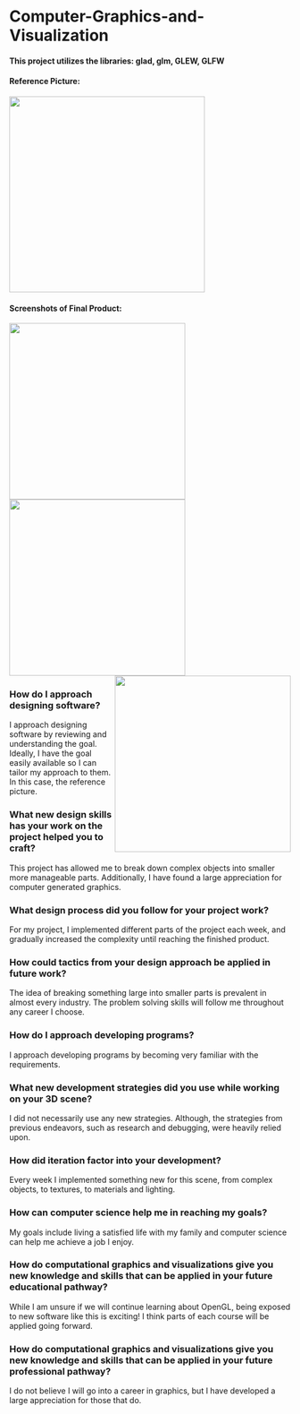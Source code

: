 # Computer-Graphics-and-Visualization
#### This project utilizes the libraries: glad, glm, GLEW, GLFW

#### Reference Picture:
<img src="https://github.com/user-attachments/assets/15be3c4c-a05c-4761-a109-17fbe29a68d8" width="350">

#### Screenshots of Final Product:
<img src="https://github.com/user-attachments/assets/fafd2cbe-25fb-47be-9a83-f5d09732d182" width="315" align="left">
<img src="https://github.com/user-attachments/assets/a77e6d24-c497-4372-97da-a2eba888edb4" width="315" align ="center">
<img src="https://github.com/user-attachments/assets/c385385a-dc82-4da8-9595-2864d02af383" width="315" align = "right">

### How do I approach designing software?
I approach designing software by reviewing and understanding the goal. Ideally, I have the goal easily available so I can tailor my approach to them. In this case, the reference picture.

### What new design skills has your work on the project helped you to craft?
This project has allowed me to break down complex objects into smaller more manageable parts. Additionally, I have found a large appreciation for computer generated graphics.

### What design process did you follow for your project work?
For my project, I implemented different parts of the project each week, and gradually increased the complexity until reaching the finished product.

### How could tactics from your design approach be applied in future work?
The idea of breaking something large into smaller parts is prevalent in almost every industry. The problem solving skills will follow me throughout any career I choose.

### How do I approach developing programs?
I approach developing programs by becoming very familiar with the requirements.

### What new development strategies did you use while working on your 3D scene?
I did not necessarily use any new strategies. Although, the strategies from previous endeavors, such as research and debugging, were heavily relied upon. 

### How did iteration factor into your development?
Every week I implemented something new for this scene, from complex objects, to textures, to materials and lighting.

### How can computer science help me in reaching my goals?
My goals include living a satisfied life with my family and computer science can help me achieve a job I enjoy.

### How do computational graphics and visualizations give you new knowledge and skills that can be applied in your future educational pathway?
While I am unsure if we will continue learning about OpenGL, being exposed to new software like this is exciting! I think parts of each course will be applied going forward.

### How do computational graphics and visualizations give you new knowledge and skills that can be applied in your future professional pathway?
I do not believe I will go into a career in graphics, but I have developed a large appreciation for those that do.
